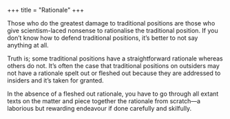 +++
title = "Rationale"
+++

Those who do the greatest damage to traditional positions are those who give scientism-laced nonsense to rationalise the traditional position. If you don’t know how to defend traditional positions, it’s better to not say anything at all.

Truth is; some traditional positions have a straightforward rationale whereas others do not. It’s often the case that traditional positions on outsiders may not have a rationale spelt out or fleshed out because they are addressed to insiders and it’s taken for granted.

In the absence of a fleshed out rationale, you have to go through all extant texts on the matter and piece together the rationale from scratch—a laborious but rewarding endeavour if done carefully and skilfully.